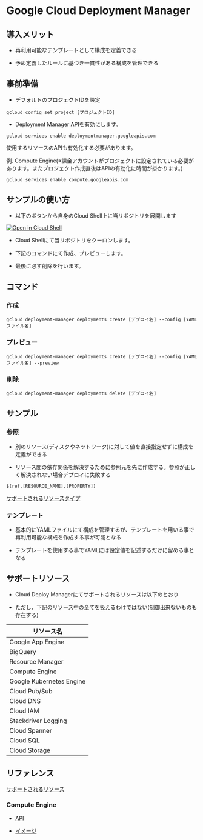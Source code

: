 # Google Cloud Deployment Manager

## 導入メリット

- 再利用可能なテンプレートとして構成を定義できる

- 予め定義したルールに基づき一貫性がある構成を管理できる

## 事前準備

- デフォルトのプロジェクトIDを設定

```
gcloud config set project [プロジェクトID]
```
- Deployment Manager APIを有効にします。

```
gcloud services enable deploymentmanager.googleapis.com
```

使用するリソースのAPIも有効化する必要があります。

例. Compute Engine(※課金アカウントがプロジェクトに設定されている必要があります。またプロジェクト作成直後はAPIの有効化に時間が掛かります。)

```
gcloud services enable compute.googleapis.com
```

## サンプルの使い方

- 以下のボタンから自身のCloud Shell上に当リポジトリを展開します

[![Open in Cloud Shell](http://gstatic.com/cloudssh/images/open-btn.svg)](https://console.cloud.google.com/cloudshell/editor?cloudshell_git_repo=https%3A%2F%2Fgithub.com%2Fuse200371%2Fcdm-training.git&cloudshell_tutorial=walkthroughtutorial.md)

- Cloud Shellにて当リポジトリをクーロンします。

- 下記のコマンドにて作成、プレビューします。

- 最後に必ず削除を行います。

## コマンド

### 作成

```
gcloud deployment-manager deployments create [デプロイ名] --config [YAMLファイル名]
```

### プレビュー

```
gcloud deployment-manager deployments create [デプロイ名] --config [YAMLファイル名] --preview
```

### 削除

```
gcloud deployment-manager deployments delete [デプロイ名]
```

## サンプル

### 参照

- 別のリソース(ディスクやネットワーク)に対して値を直接指定せずに構成を定義ができる

- リソース間の依存関係を解決するために参照元を先に作成する。参照が正しく解決されない場合デプロイに失敗する

```
$(ref.[RESOURCE_NAME].[PROPERTY])
```

[サポートされるリソースタイプ](https://cloud.google.com/deployment-manager/docs/configuration/supported-resource-types?hl=ja)

### テンプレート

- 基本的にYAMLファイルにて構成を管理するが、テンプレートを用いる事で再利用可能な構成を作成する事が可能となる

- テンプレートを使用する事でYAMLには設定値を記述するだけに留める事となる

## サポートリソース

- Cloud Deploy Managerにてサポートされるリソースは以下のとおり

- ただし、下記のリソース中の全てを扱えるわけではない(制御出来ないものも存在する)

| リソース名 |
----|
| Google App Engine |
| BigQuery |
| Resource Manager |
| Compute Engine |
| Google Kubernetes Engine |
| Cloud Pub/Sub |
| Cloud DNS |
| Cloud IAM |
| Stackdriver Logging |
| Cloud Spanner |
| Cloud SQL |
| Cloud Storage |

## リファレンス

[サポートされるリソース](https://cloud.google.com/deployment-manager/docs/configuration/supported-resource-types?hl=ja)

### Compute Engine 

- [API](https://cloud.google.com/compute/docs/reference/rest/v1/instances?hl=ja)

- [イメージ](https://cloud.google.com/compute/docs/images?hl=ja)